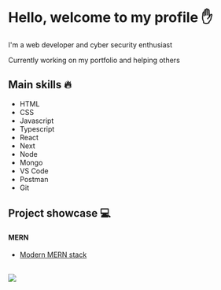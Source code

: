 # Hello, welcome to my profile ✋

I'm a web developer and cyber security enthusiast

Currently working on my portfolio and helping others

## Main skills 🔥
* HTML
* CSS
* Javascript
* Typescript
* React
* Next
* Node
* Mongo
* VS Code
* Postman
* Git

## Project showcase 💻

#### MERN
- [Modern MERN stack](https://github.com/pakavi/mern-stack-react-node)

<br />

<img src = "https://github-readme-stats.vercel.app/api/top-langs/?username=pakavi&layout=dev">
